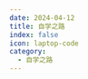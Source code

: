 ```yaml
---
date: 2024-04-12
title: 自学之路
index: false
icon: laptop-code
category:
  - 自学之路
---
```


<Catalog />









